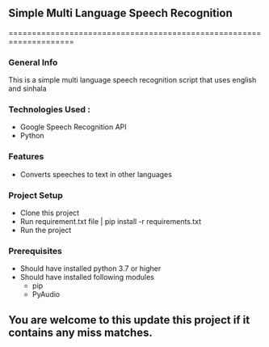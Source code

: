 ## Simple Multi Language Speech Recognition

====================================================================

### General Info
This is a simple multi language speech recognition script that uses english and sinhala

### Technologies Used : 
* Google Speech Recognition API
* Python

### Features
* Converts speeches to text in other languages

### Project Setup
* Clone this project
* Run requirement.txt file | pip install -r requirements.txt
* Run the project

### Prerequisites
* Should have installed python 3.7 or higher
* Should have installed following modules
    * pip
    * PyAudio

## You are welcome to this update this project if it contains any miss matches.


